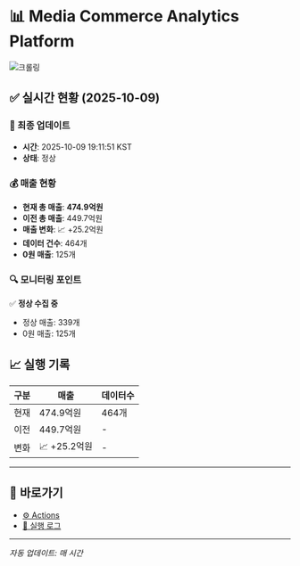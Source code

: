 # 📊 Media Commerce Analytics Platform

![크롤링](https://img.shields.io/badge/크롤링-정상-green)

## ✅ 실시간 현황 (2025-10-09)

### 📍 최종 업데이트
- **시간**: 2025-10-09 19:11:51 KST
- **상태**: 정상

### 💰 매출 현황
- **현재 총 매출**: **474.9억원**
- **이전 총 매출**: 449.7억원
- **매출 변화**: 📈 +25.2억원
- **데이터 건수**: 464개
- **0원 매출**: 125개

### 🔍 모니터링 포인트

✅ **정상 수집 중**
- 정상 매출: 339개
- 0원 매출: 125개


## 📈 실행 기록

| 구분 | 매출 | 데이터수 |
|------|------|----------|
| 현재 | 474.9억원 | 464개 |
| 이전 | 449.7억원 | - |
| 변화 | 📈 +25.2억원 | - |

---

## 🔗 바로가기

- [⚙️ Actions](../../actions)
- [📝 실행 로그](../../actions/workflows/daily_scraping.yml)

---

*자동 업데이트: 매 시간*
